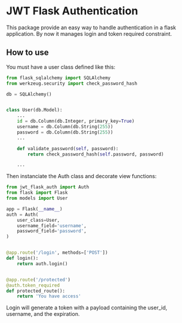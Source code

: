 # JWT Flask Authentication

This package provide an easy way to handle authentication
in a flask application. By now it manages login and token required
constraint.

## How to use

You must have a user class defined like this:

```python
from flask_sqlalchemy import SQLAlchemy
from werkzeug.security import check_password_hash

db = SQLAlchemy()


class User(db.Model):
    ...
    id = db.Column(db.Integer, primary_key=True)
    username = db.Column(db.String(255))
    password = db.Column(db.String(255))
    ...

    def validate_password(self, password):
        return check_password_hash(self.password, password)

    ...
```

Then instanciate the Auth class and decorate view functions:

```python
from jwt_flask_auth import Auth
from flask import Flask
from models import User

app = Flask(__name__)
auth = Auth(
    user_class=User,
    username_field='username',
    password_field='password',
)


@app.route('/login', methods=['POST'])
def login():
    return auth.login()


@app.route('/protected')
@auth.token_required
def protected_route():
    return 'You have access'
```

Login will generate a token with a payload containing the user_id, username, and the expiration.

